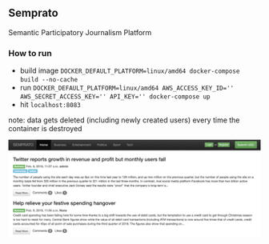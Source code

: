 ## Semprato 

Semantic Participatory Journalism Platform 

### How to run

- build image `DOCKER_DEFAULT_PLATFORM=linux/amd64 docker-compose build --no-cache`
- run `DOCKER_DEFAULT_PLATFORM=linux/amd64 AWS_ACCESS_KEY_ID='' AWS_SECRET_ACCESS_KEY='' API_KEY='' docker-compose up`
- hit `localhost:8083`

note: data gets deleted (including newly created users) every time the container is destroyed 

![alt text](https://raw.githubusercontent.com/nicktgr15/semprato/master/semprato.png)
